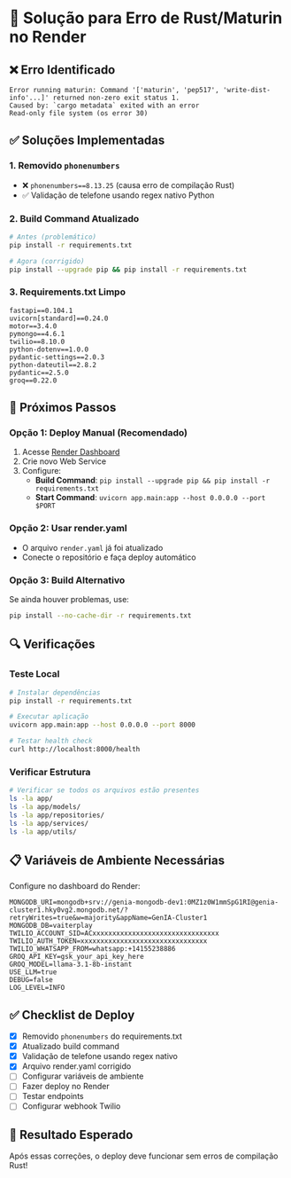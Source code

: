 # 🔧 Solução para Erro de Rust/Maturin no Render

## ❌ Erro Identificado

```
Error running maturin: Command '['maturin', 'pep517', 'write-dist-info'...]' returned non-zero exit status 1.
Caused by: `cargo metadata` exited with an error
Read-only file system (os error 30)
```

## ✅ Soluções Implementadas

### **1. Removido `phonenumbers`**

- ❌ `phonenumbers==8.13.25` (causa erro de compilação Rust)
- ✅ Validação de telefone usando regex nativo Python

### **2. Build Command Atualizado**

```bash
# Antes (problemático)
pip install -r requirements.txt

# Agora (corrigido)
pip install --upgrade pip && pip install -r requirements.txt
```

### **3. Requirements.txt Limpo**

```
fastapi==0.104.1
uvicorn[standard]==0.24.0
motor==3.4.0
pymongo==4.6.1
twilio==8.10.0
python-dotenv==1.0.0
pydantic-settings==2.0.3
python-dateutil==2.8.2
pydantic==2.5.0
groq==0.22.0
```

## 🚀 Próximos Passos

### **Opção 1: Deploy Manual (Recomendado)**

1. Acesse [Render Dashboard](https://dashboard.render.com)
2. Crie novo Web Service
3. Configure:
   - **Build Command**: `pip install --upgrade pip && pip install -r requirements.txt`
   - **Start Command**: `uvicorn app.main:app --host 0.0.0.0 --port $PORT`

### **Opção 2: Usar render.yaml**

- O arquivo `render.yaml` já foi atualizado
- Conecte o repositório e faça deploy automático

### **Opção 3: Build Alternativo**

Se ainda houver problemas, use:

```bash
pip install --no-cache-dir -r requirements.txt
```

## 🔍 Verificações

### **Teste Local**

```bash
# Instalar dependências
pip install -r requirements.txt

# Executar aplicação
uvicorn app.main:app --host 0.0.0.0 --port 8000

# Testar health check
curl http://localhost:8000/health
```

### **Verificar Estrutura**

```bash
# Verificar se todos os arquivos estão presentes
ls -la app/
ls -la app/models/
ls -la app/repositories/
ls -la app/services/
ls -la app/utils/
```

## 📋 Variáveis de Ambiente Necessárias

Configure no dashboard do Render:

```env
MONGODB_URI=mongodb+srv://genia-mongodb-dev1:0MZ1z0W1mmSpG1RI@genia-cluster1.hky0vg2.mongodb.net/?retryWrites=true&w=majority&appName=GenIA-Cluster1
MONGODB_DB=vaiterplay
TWILIO_ACCOUNT_SID=ACxxxxxxxxxxxxxxxxxxxxxxxxxxxxxxxx
TWILIO_AUTH_TOKEN=xxxxxxxxxxxxxxxxxxxxxxxxxxxxxxxx
TWILIO_WHATSAPP_FROM=whatsapp:+14155238886
GROQ_API_KEY=gsk_your_api_key_here
GROQ_MODEL=llama-3.1-8b-instant
USE_LLM=true
DEBUG=false
LOG_LEVEL=INFO
```

## ✅ Checklist de Deploy

- [x] Removido `phonenumbers` do requirements.txt
- [x] Atualizado build command
- [x] Validação de telefone usando regex nativo
- [x] Arquivo render.yaml corrigido
- [ ] Configurar variáveis de ambiente
- [ ] Fazer deploy no Render
- [ ] Testar endpoints
- [ ] Configurar webhook Twilio

## 🎯 Resultado Esperado

Após essas correções, o deploy deve funcionar sem erros de compilação Rust!
